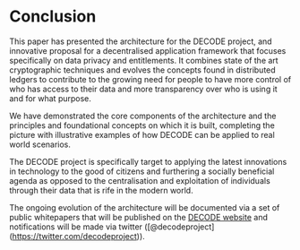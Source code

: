 # Conclusion

This paper has presented the architecture for the DECODE project, and innovative proposal for a decentralised application framework that focuses specifically on data privacy and entitlements. It combines state of the art cryptographic techniques and evolves the concepts found in distributed ledgers to contribute to the growing need for people to have more control of who has access to their data and more transparency over who is using it and for what purpose.

We have demonstrated the core components of the architecture and the principles and foundational concepts on which it is built, completing the picture with illustrative examples of how DECODE can be applied to real world scenarios.

The DECODE project is specifically target to applying the latest innovations in technology to the good of citizens and furthering a socially beneficial agenda as opposed to the centralisation and exploitation of individuals through their data that is rife in the modern world.

The ongoing evolution of the architecture will be documented via a set of public whitepapers that will be published on the [DECODE website](https://decodeproject.eu/) and notifications will be made via twitter ([@decodeproject] (https://twitter.com/decodeproject)).
